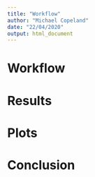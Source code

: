 ```yaml
---
title: "Workflow"
author: "Michael Copeland"
date: "22/04/2020"
output: html_document
---
```


# Workflow
# Results
# Plots
# Conclusion
